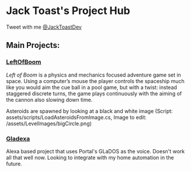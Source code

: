 # Jack Toast's Project Hub

Tweet with me [@JackToastDev](https://twitter.com/JackToastDev)

## Main Projects:

### [LeftOfBoom](https://github.com/jack-toast/LeftOfBoom)
*Left of Boom* is a physics and mechanics focused adventure game set in space. Using a computer’s mouse the player controls the spaceship much like you would aim the cue ball in a pool game, but with a twist: instead staggered discrete turns, the game plays continuously with the aiming of the cannon also slowing down time.

Asteroids are spawned by looking at a black and white image (Script: assets/scripts/LoadAsteroidsFromImage.cs, Image to edit: /assets/LevelImages/bigCircle.png)


### [Gladexa](https://github.com/jack-toast/gladexa)
Alexa based project that uses Portal's GLaDOS as the voice. Doesn't work all that well now. Looking to integrate with my home automation in the future.

